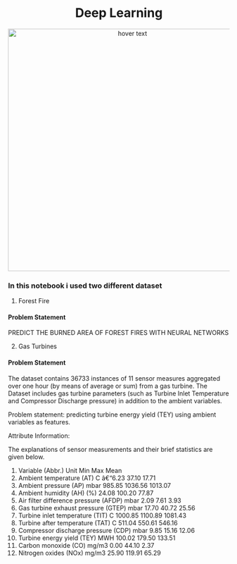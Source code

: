 <h1 align="center">Deep Learning</h1>
<p align="center">
  <img src="https://www.merkle.com/sites/default/files/inline-images/DL%20and%20ML1%20resized.jpg" width="550" title="hover text">
</p>

### In this notebook i used two different dataset

1) Forest Fire

#### Problem Statement

PREDICT THE BURNED AREA OF FOREST FIRES WITH NEURAL NETWORKS



2) Gas Turbines

#### Problem Statement

The dataset contains 36733 instances of 11 sensor measures aggregated over one hour (by means of average or sum) from a gas turbine. 
The Dataset includes gas turbine parameters (such as Turbine Inlet Temperature and Compressor Discharge pressure) in addition to the ambient variables.


Problem statement: predicting turbine energy yield (TEY) using ambient variables as features.

Attribute Information:

The explanations of sensor measurements and their brief statistics are given below.

1. Variable (Abbr.) Unit Min Max Mean
2. Ambient temperature (AT) C â€“6.23 37.10 17.71
3. Ambient pressure (AP) mbar 985.85 1036.56 1013.07
4. Ambient humidity (AH) (%) 24.08 100.20 77.87
5. Air filter difference pressure (AFDP) mbar 2.09 7.61 3.93
6. Gas turbine exhaust pressure (GTEP) mbar 17.70 40.72 25.56
7. Turbine inlet temperature (TIT) C 1000.85 1100.89 1081.43
8. Turbine after temperature (TAT) C 511.04 550.61 546.16
9. Compressor discharge pressure (CDP) mbar 9.85 15.16 12.06
10. Turbine energy yield (TEY) MWH 100.02 179.50 133.51
11. Carbon monoxide (CO) mg/m3 0.00 44.10 2.37
12. Nitrogen oxides (NOx) mg/m3 25.90 119.91 65.29
